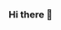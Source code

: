 ### Hi there 👋

<!--
**ChinmayPatil11/ChinmayPatil11** is a ✨ _special_ ✨ repository because its `README.md` (this file) appears on your GitHub profile.

Here are some ideas to get you started:

- 🔭 I’m currently working on ...
- 🌱 I’m currently learning Machine Learning and Data Science
- 👯 I’m looking to collaborate on any AI or ML projects
- 🤔 I’m looking for help with ...
- 💬 Ask me about ML
- 📫 How to reach me: ...
- 😄 Pronouns: ...
- ⚡ Fun fact: ...
-->
